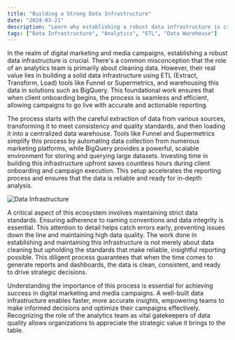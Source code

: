 ```yaml
---
title: "Building a Strong Data Infrastructure"
date: "2024-03-21"
description: "Learn why establishing a robust data infrastructure is crucial for digital marketing and media campaigns, and how tools like ETL and data warehousing solutions can streamline your analytics process."
tags: ["Data Infrastructure", "Analytics", "ETL", "Data Warehouse"]
---
```


In the realm of digital marketing and media campaigns, establishing a robust data infrastructure is crucial. There's a common misconception that the role of an analytics team is primarily about cleaning data. However, their real value lies in building a solid data infrastructure using ETL (Extract, Transform, Load) tools like Funnel or Supermetrics, and warehousing this data in solutions such as BigQuery. This foundational work ensures that when client onboarding begins, the process is seamless and efficient, allowing campaigns to go live with accurate and actionable reporting.

The process starts with the careful extraction of data from various sources, transforming it to meet consistency and quality standards, and then loading it into a centralized data warehouse. Tools like Funnel and Supermetrics simplify this process by automating data collection from numerous marketing platforms, while BigQuery provides a powerful, scalable environment for storing and querying large datasets. Investing time in building this infrastructure upfront saves countless hours during client onboarding and campaign execution. This setup accelerates the reporting process and ensures that the data is reliable and ready for in-depth analysis.

![Data Infrastructure](https://substackcdn.com/image/fetch/f_auto,q_auto:good,fl_progressive:steep/https%3A%2F%2Fsubstack-post-media.s3.amazonaws.com%2Fpublic%2Fimages%2F56e5af84-b912-418f-888d-55311971c665_480x404.jpeg)

A critical aspect of this ecosystem involves maintaining strict data standards. Ensuring adherence to naming conventions and data integrity is essential. This attention to detail helps catch errors early, preventing issues down the line and maintaining high data quality. The work done in establishing and maintaining this infrastructure is not merely about data cleaning but upholding the standards that make reliable, insightful reporting possible. This diligent process guarantees that when the time comes to generate reports and dashboards, the data is clean, consistent, and ready to drive strategic decisions.

Understanding the importance of this process is essential for achieving success in digital marketing and media campaigns. A well-built data infrastructure enables faster, more accurate insights, empowering teams to make informed decisions and optimize their campaigns effectively. Recognizing the role of the analytics team as vital gatekeepers of data quality allows organizations to appreciate the strategic value it brings to the table. 
